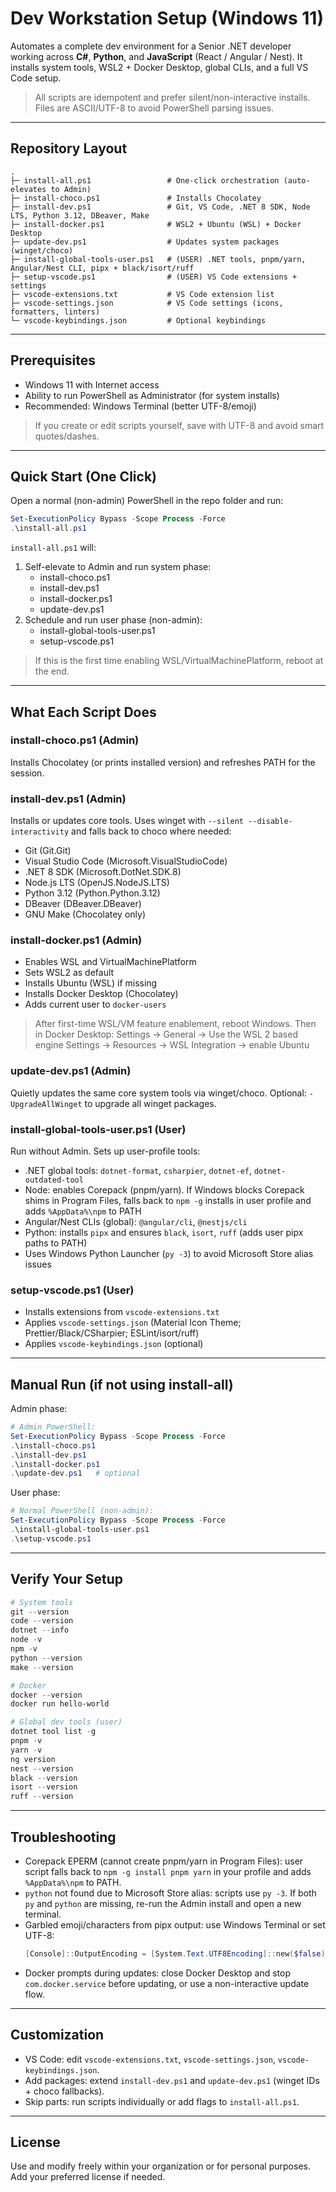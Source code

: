 # Dev Workstation Setup (Windows 11)

Automates a complete dev environment for a Senior .NET developer working across **C#**, **Python**, and **JavaScript** (React / Angular / Nest). It installs system tools, WSL2 + Docker Desktop, global CLIs, and a full VS Code setup.

> All scripts are idempotent and prefer silent/non-interactive installs. Files are ASCII/UTF-8 to avoid PowerShell parsing issues.

---

## Repository Layout

```
.
├─ install-all.ps1                 # One-click orchestration (auto-elevates to Admin)
├─ install-choco.ps1               # Installs Chocolatey
├─ install-dev.ps1                 # Git, VS Code, .NET 8 SDK, Node LTS, Python 3.12, DBeaver, Make
├─ install-docker.ps1              # WSL2 + Ubuntu (WSL) + Docker Desktop
├─ update-dev.ps1                  # Updates system packages (winget/choco)
├─ install-global-tools-user.ps1   # (USER) .NET tools, pnpm/yarn, Angular/Nest CLI, pipx + black/isort/ruff
├─ setup-vscode.ps1                # (USER) VS Code extensions + settings
├─ vscode-extensions.txt           # VS Code extension list
├─ vscode-settings.json            # VS Code settings (icons, formatters, linters)
└─ vscode-keybindings.json         # Optional keybindings
```

---

## Prerequisites

- Windows 11 with Internet access
- Ability to run PowerShell as Administrator (for system installs)
- Recommended: Windows Terminal (better UTF-8/emoji)

> If you create or edit scripts yourself, save with UTF-8 and avoid smart quotes/dashes.

---

## Quick Start (One Click)

Open a normal (non-admin) PowerShell in the repo folder and run:

```powershell
Set-ExecutionPolicy Bypass -Scope Process -Force
.\install-all.ps1
```

`install-all.ps1` will:
1) Self-elevate to Admin and run system phase:
   - install-choco.ps1
   - install-dev.ps1
   - install-docker.ps1
   - update-dev.ps1
2) Schedule and run user phase (non-admin):
   - install-global-tools-user.ps1
   - setup-vscode.ps1

> If this is the first time enabling WSL/VirtualMachinePlatform, reboot at the end.

---

## What Each Script Does

### install-choco.ps1 (Admin)
Installs Chocolatey (or prints installed version) and refreshes PATH for the session.

### install-dev.ps1 (Admin)
Installs or updates core tools. Uses winget with `--silent --disable-interactivity` and falls back to choco where needed:

- Git (Git.Git)
- Visual Studio Code (Microsoft.VisualStudioCode)
- .NET 8 SDK (Microsoft.DotNet.SDK.8)
- Node.js LTS (OpenJS.NodeJS.LTS)
- Python 3.12 (Python.Python.3.12)
- DBeaver (DBeaver.DBeaver)
- GNU Make (Chocolatey only)

### install-docker.ps1 (Admin)
- Enables WSL and VirtualMachinePlatform
- Sets WSL2 as default
- Installs Ubuntu (WSL) if missing
- Installs Docker Desktop (Chocolatey)
- Adds current user to `docker-users`

> After first-time WSL/VM feature enablement, reboot Windows. Then in Docker Desktop:
> Settings -> General -> Use the WSL 2 based engine
> Settings -> Resources -> WSL Integration -> enable Ubuntu

### update-dev.ps1 (Admin)
Quietly updates the same core system tools via winget/choco.
Optional: `-UpgradeAllWinget` to upgrade all winget packages.

### install-global-tools-user.ps1 (User)
Run without Admin. Sets up user-profile tools:

- .NET global tools: `dotnet-format`, `csharpier`, `dotnet-ef`, `dotnet-outdated-tool`
- Node: enables Corepack (pnpm/yarn). If Windows blocks Corepack shims in Program Files, falls back to `npm -g` installs in user profile and adds `%AppData%\npm` to PATH
- Angular/Nest CLIs (global): `@angular/cli`, `@nestjs/cli`
- Python: installs `pipx` and ensures `black`, `isort`, `ruff` (adds user pipx paths to PATH)
- Uses Windows Python Launcher (`py -3`) to avoid Microsoft Store alias issues

### setup-vscode.ps1 (User)
- Installs extensions from `vscode-extensions.txt`
- Applies `vscode-settings.json` (Material Icon Theme; Prettier/Black/CSharpier; ESLint/isort/ruff)
- Applies `vscode-keybindings.json` (optional)

---

## Manual Run (if not using install-all)

Admin phase:
```powershell
# Admin PowerShell:
Set-ExecutionPolicy Bypass -Scope Process -Force
.\install-choco.ps1
.\install-dev.ps1
.\install-docker.ps1
.\update-dev.ps1   # optional
```

User phase:
```powershell
# Normal PowerShell (non-admin):
Set-ExecutionPolicy Bypass -Scope Process -Force
.\install-global-tools-user.ps1
.\setup-vscode.ps1
```

---

## Verify Your Setup

```powershell
# System tools
git --version
code --version
dotnet --info
node -v
npm -v
python --version
make --version

# Docker
docker --version
docker run hello-world

# Global dev tools (user)
dotnet tool list -g
pnpm -v
yarn -v
ng version
nest --version
black --version
isort --version
ruff --version
```

---

## Troubleshooting

- Corepack EPERM (cannot create pnpm/yarn in Program Files): user script falls back to `npm -g install pnpm yarn` in your profile and adds `%AppData%\npm` to PATH.
- `python` not found due to Microsoft Store alias: scripts use `py -3`. If both `py` and `python` are missing, re-run the Admin install and open a new terminal.
- Garbled emoji/characters from pipx output: use Windows Terminal or set UTF-8:
  ```powershell
  [Console]::OutputEncoding = [System.Text.UTF8Encoding]::new($false)
  ```
- Docker prompts during updates: close Docker Desktop and stop `com.docker.service` before updating, or use a non-interactive update flow.

---

## Customization

- VS Code: edit `vscode-extensions.txt`, `vscode-settings.json`, `vscode-keybindings.json`.
- Add packages: extend `install-dev.ps1` and `update-dev.ps1` (winget IDs + choco fallbacks).
- Skip parts: run scripts individually or add flags to `install-all.ps1`.

---

## License

Use and modify freely within your organization or for personal purposes. Add your preferred license if needed.
